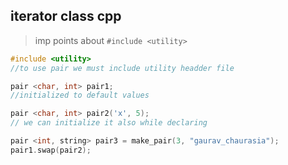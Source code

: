 ## iterator class cpp
> imp points about `#include <utility>`


```cpp
#include <utility>
//to use pair we must include utility headder file 

pair <char, int> pair1; 
//initialized to default values

pair <char, int> pair2('x', 5); 
// we can initialize it also while declaring 

pair <int, string> pair3 = make_pair(3, "gaurav_chaurasia");
pair1.swap(pair2);
```